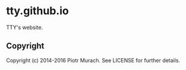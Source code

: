 tty.github.io
=============

TTY's website.

## Copyright

Copyright (c) 2014-2016 Piotr Murach. See LICENSE for further details.
